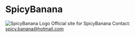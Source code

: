 # SpicyBanana 
![SpicyBanana Logo](spicy-banana.github.io/logo/spicybanana-icon.png)
Official site for SpicyBanana
Contact: [spicy.banana@hotmail.com](mailto:spicy.banana@hotmail.com)
